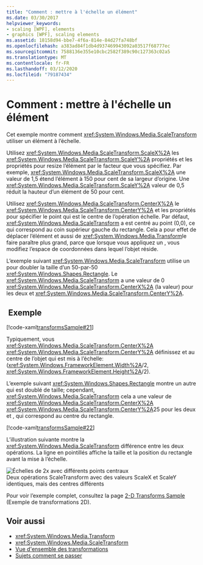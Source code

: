 ```yaml
---
title: "Comment : mettre à l'échelle un élément"
ms.date: 03/30/2017
helpviewer_keywords:
- scaling [WPF], elements
- graphics [WPF], scaling elements
ms.assetid: 18158d94-bbe7-4f6a-814e-84d27fa748bf
ms.openlocfilehash: a383ad84f1db4d937469943092a03517f68777ec
ms.sourcegitcommit: 7588136e355e10cbc2582f389c90c127363c02a5
ms.translationtype: MT
ms.contentlocale: fr-FR
ms.lasthandoff: 03/12/2020
ms.locfileid: "79187434"
---
```

# <a name="how-to-scale-an-element"></a>Comment : mettre à l'échelle un élément
Cet exemple montre comment <xref:System.Windows.Media.ScaleTransform> utiliser un élément à l’échelle.  
  
 Utilisez <xref:System.Windows.Media.ScaleTransform.ScaleX%2A> les <xref:System.Windows.Media.ScaleTransform.ScaleY%2A> propriétés et les propriétés pour resize l’élément par le facteur que vous spécifiez. Par exemple, <xref:System.Windows.Media.ScaleTransform.ScaleX%2A> une valeur de 1,5 étend l’élément à 150 pour cent de sa largeur d’origine. Une <xref:System.Windows.Media.ScaleTransform.ScaleY%2A> valeur de 0,5 réduit la hauteur d’un élément de 50 pour cent.  
  
 Utilisez <xref:System.Windows.Media.ScaleTransform.CenterX%2A> le <xref:System.Windows.Media.ScaleTransform.CenterY%2A> et les propriétés pour spécifier le point qui est le centre de l’opération échelle. Par défaut, <xref:System.Windows.Media.ScaleTransform> a est centré au point (0,0), ce qui correspond au coin supérieur gauche du rectangle. Cela a pour effet de déplacer l’élément et aussi de <xref:System.Windows.Media.Transform>le faire paraître plus grand, parce que lorsque vous appliquez un , vous modifiez l’espace de coordonnées dans lequel l’objet réside.  
  
 L’exemple suivant <xref:System.Windows.Media.ScaleTransform> utilise un pour doubler la taille d’un 50-par-50 <xref:System.Windows.Shapes.Rectangle>. Le <xref:System.Windows.Media.ScaleTransform> a une valeur de 0 <xref:System.Windows.Media.ScaleTransform.CenterX%2A> (la valeur) pour les deux et <xref:System.Windows.Media.ScaleTransform.CenterY%2A>.  
  
## <a name="example"></a> Exemple  
 [!code-xaml[transformsSample#21](~/samples/snippets/csharp/VS_Snippets_Wpf/transformsSample/CS/ScaleTransformExample.xaml#21)]  
  
 Typiquement, vous <xref:System.Windows.Media.ScaleTransform.CenterX%2A> <xref:System.Windows.Media.ScaleTransform.CenterY%2A> définissez et au centre de l’objet qui est mis à l’échelle: (<xref:System.Windows.FrameworkElement.Width%2A>/2, <xref:System.Windows.FrameworkElement.Height%2A>/2).  
  
 L’exemple suivant <xref:System.Windows.Shapes.Rectangle> montre un autre qui est doublé de taille; cependant, <xref:System.Windows.Media.ScaleTransform> cela a une valeur de <xref:System.Windows.Media.ScaleTransform.CenterX%2A> <xref:System.Windows.Media.ScaleTransform.CenterY%2A>25 pour les deux et , qui correspond au centre du rectangle.  
  
 [!code-xaml[transformsSample#22](~/samples/snippets/csharp/VS_Snippets_Wpf/transformsSample/CS/ScaleTransformExample.xaml#22)]  
  
 L’illustration suivante montre la <xref:System.Windows.Media.ScaleTransform> différence entre les deux opérations. La ligne en pointillés affiche la taille et la position du rectangle avant la mise à l’échelle.  
  
 ![Échelles de 2x avec différents points centraux](./media/wcpsdk-graphicsmm-scalecenter.gif "wcpsdk_graphicsmm_scalecenter")  
Deux opérations ScaleTransform avec des valeurs ScaleX et ScaleY identiques, mais des centres différents  
  
 Pour voir l’exemple complet, consultez la page [2-D Transforms Sample](https://github.com/Microsoft/WPF-Samples/tree/master/Graphics/2DTransforms) (Exemple de transformations 2D).  
  
## <a name="see-also"></a>Voir aussi

- <xref:System.Windows.Media.Transform>
- <xref:System.Windows.Media.ScaleTransform>
- [Vue d'ensemble des transformations](transforms-overview.md)
- [Sujets comment se passer](transformations-how-to-topics.md)
